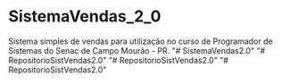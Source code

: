# SistemaVendas_2_0

Sistema simples de vendas para utilização no curso de Programador de Sistemas do Senac de Campo Mourão - PR.
"# SistemaVendas2.0" 
"# RepositorioSistVendas2.0" 
"# RepositorioSistVendas2.0" 
"# RepositorioSistVendas2.0" 
